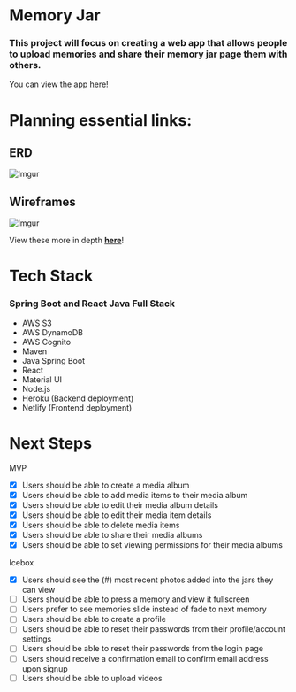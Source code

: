 # Memory Jar

### This project will focus on creating a web app that allows people to upload memories and share their memory jar page them with others.
You can view the app [here](https://memoryjar.netlify.app)!

# Planning essential links:

## **ERD**
![Imgur](https://i.imgur.com/cFOG8wp.png)

## **Wireframes**
![Imgur](https://i.imgur.com/fkp53dY.png)

View these more in depth [**here**](https://whimsical.com/memoryjar-FF3NupDB4M26LTk6qpRDjS)!

# Tech Stack

### **Spring Boot and React Java Full Stack**
  - AWS S3
  - AWS DynamoDB
  - AWS Cognito
  - Maven
  - Java Spring Boot
  - React
  - Material UI
  - Node.js
  - Heroku (Backend deployment)
  - Netlify (Frontend deployment)

# Next Steps

MVP
- [x] Users should be able to create a media album
- [x] Users should be able to add media items to their media album
- [x] Users should be able to edit their media album details
- [x] Users should be able to edit their media item details
- [x] Users should be able to delete media items
- [x] Users should be able to share their media albums
- [x] Users should be able to set viewing permissions for their media albums

Icebox
- [x] Users should see the (#) most recent photos added into the jars they can view
- [ ] Users should be able to press a memory and view it fullscreen
- [ ] Users prefer to see memories slide instead of fade to next memory
- [ ] Users should be able to create a profile
- [ ] Users should be able to reset their passwords from their profile/account settings
- [ ] Users should be able to reset their passwords from the login page
- [ ] Users should receive a confirmation email to confirm email address upon signup
- [ ] Users should be able to upload videos
